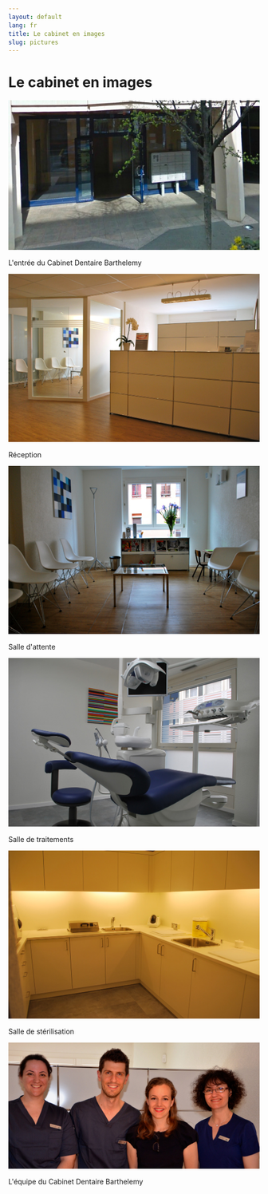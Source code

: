 ```yaml
---
layout: default
lang: fr
title: Le cabinet en images
slug: pictures
---
```


<h1>Le cabinet en images</h1>

<div class="row">
  <div class="col-md-6 col-sm-6">
    <div class="thumbnail">
      <img src="/photos/entree-cabinet.jpg" alt="Entrée" />
      <div class="caption">
        <p>L'entrée du Cabinet Dentaire Barthelemy</p>
      </div>
    </div>
  </div>
</div>
<div class="row">
  <div class="col-md-6 col-sm-6">
    <div class="thumbnail">
      <img src="/photos/reception.jpg" alt="Réception" />
      <div class="caption">
        <p>Réception</p>
      </div>
    </div>
  </div>
  <div class="col-md-6 col-sm-6">
    <div class="thumbnail">
      <img src="/photos/salle-attente.jpg" alt="Sale d'attente" />
      <div class="caption">
        <p>Salle d'attente</p>
      </div>
    </div>
  </div>
</div>
<div class="row">
  <div class="col-md-6 col-sm-6">
    <div class="thumbnail">
      <img src="/photos/salle-de-traitements.jpg" alt="Salle de traitements" />
      <div class="caption">
        <p>Salle de traitements</p>
      </div>
    </div>
  </div>
  <div class="col-md-6 col-sm-6">
    <div class="thumbnail">
      <img src="/photos/salle-de-sterilisation.jpg" alt="Salle de stérilisation" />
      <div class="caption">
        <p>Salle de stérilisation</p>
      </div>
    </div>
  </div>
</div>
<div class="row">
  <div class="col-md-12 col-sm-12">
    <div class="thumbnail">
      <img src="/photos/equipe-du-cabinet.jpg" alt="L'équipe du cabinet dentaire Barthelemy" />
      <div class="caption">
        <p>L'équipe du Cabinet Dentaire Barthelemy</p>
      </div>
    </div>
  </div>
</div>
